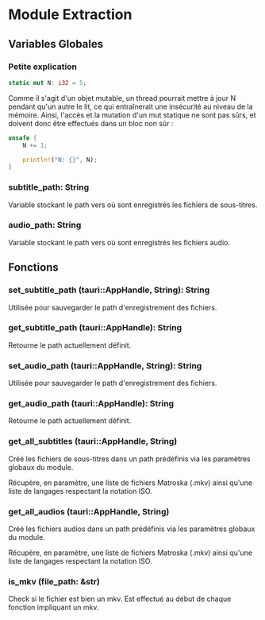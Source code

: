 
# Module Extraction

## Variables Globales

### Petite explication

```Rust
static mut N: i32 = 5;
```

Comme il s'agit d'un objet mutable, un thread pourrait mettre à jour N pendant qu'un autre le lit, ce qui entraînerait une insécurité au niveau de la mémoire. Ainsi, l'accès et la mutation d'un mut statique ne sont pas sûrs, et doivent donc être effectués dans un bloc non sûr :

```Rust
unsafe {
    N += 1;

    println!("N: {}", N);
}
```

### subtitle_path: String

Variable stockant le path vers où sont enregistrés les fichiers de sous-titres.

### audio_path: String

Variable stockant le path vers où sont enregistrés les fichiers audio.

## Fonctions

### set_subtitle_path (tauri::AppHandle, String): String

Utilisée pour sauvegarder le path d'enregistrement des fichiers.

### get_subtitle_path (tauri::AppHandle): String

Retourne le path actuellement définit.

### set_audio_path (tauri::AppHandle, String): String

Utilisée pour sauvegarder le path d'enregistrement des fichiers.

### get_audio_path (tauri::AppHandle): String

Retourne le path actuellement définit.

### get_all_subtitles (tauri::AppHandle, String)

Créé les fichiers de sous-titres dans un path prédéfinis via les paramètres globaux du module.

Récupère, en paramètre, une liste de fichiers Matroska (.mkv) ainsi qu'une liste de langages respectant la notation ISO.

### get_all_audios (tauri::AppHandle, String)

Créé les fichiers audios dans un path prédéfinis via les paramètres globaux du module.

Récupère, en paramètre, une liste de fichiers Matroska (.mkv) ainsi qu'une liste de langages respectant la notation ISO.

### is_mkv (file_path: &str)

Check si le fichier est bien un mkv.
Est effectué au début de chaque fonction impliquant un mkv.
